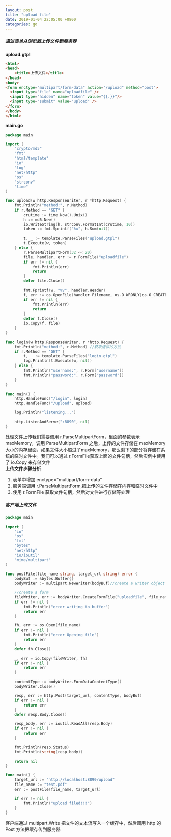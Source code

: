 ```yaml
---
layout: post
title: "upload file"
date: 2019-01-04 22:05:00 +0800
categories: go
---
```

##### 通过表单从浏览器上传文件到服务器
**upload.gtpl**
``` html
<html>
<head>
    <title>上传文件</title>
</head>
<body>
<form enctype="multipart/form-data" action="/upload" method="post">
  <input type="file" name="uploadfile" />
  <input type="hidden" name="token" value="{{.}}"/>
  <input type="submit" value="upload" />
</form>
</body>
</html>
```

**main.go**
``` go
package main

import (
	"crypto/md5"
	"fmt"
	"html/template"
	"io"
	"log"
	"net/http"
	"os"
	"strconv"
	"time"
)

func upload(w http.ResponseWriter, r *http.Request) {
	fmt.Println("method:", r.Method)
	if r.Method == "GET" {
		crutime := time.Now().Unix()
		h := md5.New()
		io.WriteString(h, strconv.FormatInt(crutime, 10))
		token := fmt.Sprintf("%x", h.Sum(nil))

		t, _ := template.ParseFiles("upload.gtpl")
		t.Execute(w, token)
	} else {
		r.ParseMultipartForm(32 << 20)
		file, handler, err := r.FormFile("uploadfile")
		if err != nil {
			fmt.Println(err)
			return
		}
		defer file.Close()

		fmt.Fprintf(w, "%v", handler.Header)
		f, err := os.OpenFile(handler.Filename, os.O_WRONLY|os.O_CREATE, 0666)
		if err != nil {
			fmt.Println(err)
			return
		}
		defer f.Close()
		io.Copy(f, file)
	}
}

func login(w http.ResponseWriter, r *http.Request) {
	fmt.Println("method:", r.Method) //获取请求的方法
	if r.Method == "GET" {
		t, _ := template.ParseFiles("login.gtpl")
		log.Println(t.Execute(w, nil))
	} else {
		fmt.Println("username:", r.Form["username"])
		fmt.Println("password:", r.Form["password"])
	}
}

func main() {
	http.HandleFunc("/login", login)
	http.HandleFunc("/upload", upload)

	log.Println("listening...")

	http.ListenAndServe(":8890", nil)
}
```
处理文件上传我们需要调用 r.ParseMultipartForm，里面的参数表示 maxMemory，调用 ParseMultipartForm 之后，上传的文件存储在 maxMemory 大小的内存里面，如果文件大小超过了maxMemory，那么剩下的部分将存储在系统的临时文件中。我们可以通过 r.FormFile获取上面的文件句柄，然后实例中使用了 io.Copy 来存储文件<br>
**上传文件步骤分析**
1. 表单中增加 enctype="multipart/form-data"
2. 服务端调用 r.ParseMultipartForm,把上传的文件存储在内存和临时文件中
3. 使用 r.FormFile 获取文件句柄，然后对文件进行存储等处理

##### 客户端上传文件
``` go
package main 

import (
	"io"
	"os"
	"fmt" 	
	"bytes"
	"net/http"
	"io/ioutil"
	"mime/multipart"
)

func postFile(file_name string, target_url string) error {
	bodyBuf := &bytes.Buffer{}
	bodyWriter := multipart.NewWriter(bodyBuf)//create a writer object

	//create a form
	fileWriter, err := bodyWriter.CreateFormFile("uploadfile", file_name)
	if err != nil {
		fmt.Println("error writing to buffer")
		return err
	}

	fh, err := os.Open(file_name)
	if err != nil {
		fmt.Println("error Opening file")
		return err
	}
	defer fh.Close()

	_, err = io.Copy(fileWriter, fh)
	if err != nil {
		return err
	}

	contentType := bodyWriter.FormDataContentType()
	bodyWriter.Close()

	resp, err := http.Post(target_url, contentType, bodyBuf)
	if err != nil {
		return err
	}
	defer resp.Body.Close()

	resp_body, err := ioutil.ReadAll(resp.Body)
	if err != nil {
		return err
	}

	fmt.Println(resp.Status)
	fmt.Println(string(resp_body))

	return nil
}

func main() {
	target_url := "http://localhost:8890/upload"
	file_name := "test.pdf"
	err := postFile(file_name, target_url)

	if err != nil {
		fmt.Println("upload filed!!!")
	}
}
```
客户端通过 multipart.Write 把文件的文本流写入一个缓存中，然后调用 http 的 Post 方法把缓存传到服务器

